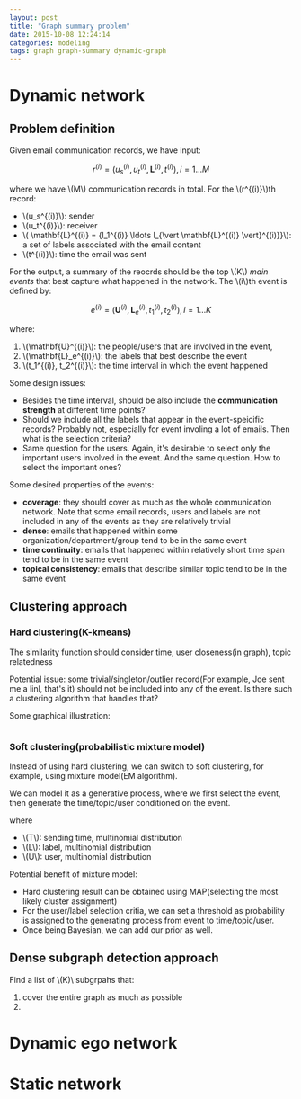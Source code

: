 ```yaml
---
layout: post
title: "Graph summary problem"
date: 2015-10-08 12:24:14
categories: modeling
tags: graph graph-summary dynamic-graph
---
```



# Dynamic network

## Problem definition

Given email communication records, we have input:

$$ r^{(i)} = (u_s^{(i)}, u_t^{(i)}, \mathbf{L}^{(i)}, t^{(i)}), i=1 \ldots M $$

where we have \\(M\\) communication records in total. For the \\(r^{(i)}\\)th record:

- \\(u_s^{(i)}\\): sender
- \\(u_t^{(i)}\\): receiver
- \\( \mathbf{L}^{(i)} = \{l_1^{(i)} \ldots l_{\vert \mathbf{L}^{(i)} \vert}^{(i)}\}\\): a set of labels associated with the email content
- \\(t^{(i)}\\): time the email was sent

For the output, a summary of the reocrds should be the top \\(K\\) *main events* that best capture what happened  in the network. The \\(i\\)th event is defined by:

$$ e^{(i)} = (\mathbf{U}^{(i)}, \mathbf{L}_e^{(i)}, t_1^{(i)}, t_2^{(i)}), i=1 \ldots K $$

where:

1. \\(\mathbf{U}^{(i)}\\): the people/users that are involved in the event,
2. \\(\mathbf{L}_e^{(i)}\\): the labels that best describe the event
3. \\(t_1^{(i)}, t_2^{(i)}\\): the time interval in which the event happened

Some design issues:

- Besides the time interval, should be also include the **communication strength** at different time points?
- Should we include all the labels that appear in the event-speicific records? Probably not, especially for event involing a lot of emails. Then what is the selection criteria?
- Same question for the users. Again, it's desirable to select only the important users involved in the event. And the same question. How to select the important ones?


Some desired properties of the events:

- **coverage**: they should cover as much as the whole communication network. Note that some email records, users and labels are not included in any of the events as they are relatively trivial
- **dense**: emails that happened within some organization/department/group tend to be in the same event
- **time continuity**: emails that happened within relatively short time span tend to be in the same event
- **topical consistency**: emails that describe similar topic tend to be in the same event

## Clustering approach

### Hard clustering(K-kmeans)

The similarity function should consider time, user closeness(in graph), topic relatedness

Potential issue: some trivial/singleton/outlier record(For example, Joe sent me a linl, that's it) should not be included into any of the event. Is there such a clustering algorithm that handles that?

Some graphical illustration:

![]()


### Soft clustering(probabilistic mixture model)

Instead of using hard clustering, we can switch to soft clustering, for example, using mixture model(EM algorithm).

We can model it as a generative process, where we first select the event, then generate the time/topic/user conditioned on the event.

<!-- {% xdot svg %} -->
<!--    digraph G{ -->
<!--       subgraph c1 { -->
<!-- 	     E -> T [style=filled] -->
<!-- 		 E -> L [style=filled] -->
<!-- 		 E -> U [style=filled] -->
<!-- 		 label = "M" -->
<!--       } -->
<!--    } -->

<!-- {% endxdot %} -->

where

- \\(T\\): sending time, multinomial distribution
- \\(L\\): label, multinomial distribution
- \\(U\\): user, multinomial distribution

Potential benefit of mixture model:

- Hard clustering result can be obtained using MAP(selecting the most likely cluster assignment)
- For the user/label selection critia, we can set a threshold as probability is assigned to the generating process from event to time/topic/user.
- Once being Bayesian, we can add our prior as well.


## Dense subgraph detection approach


Find a list of \\(K)\\ subgrpahs that:

1. cover the entire graph as much as possible
2. 

# Dynamic ego network

# Static network

